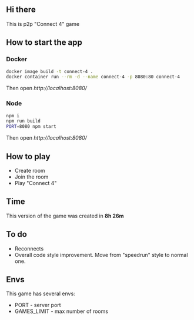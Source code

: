 ## Hi there
This is p2p "Connect 4" game

## How to start the app
### Docker
```sh
docker image build -t connect-4 .
docker container run --rm -d --name connect-4 -p 8080:80 connect-4
```

Then open *http://localhost:8080/*

### Node
```sh
npm i
npm run build
PORT=8080 npm start
```

Then open *http://localhost:8080/*

## How to play
 - Create room
 - Join the room
 - Play "Connect 4"

## Time
This version of the game was created in **8h 26m**

## To do
 - Reconnects
 - Overall code style improvement. Move from "speedrun" style to normal one.

## Envs
This game has several envs:
 - PORT - server port
 - GAMES_LIMIT - max number of rooms